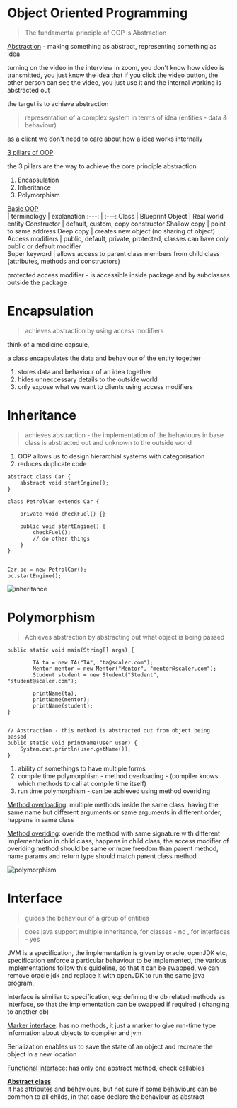 # Object Oriented Programming

> The fundamental principle of OOP is Abstraction   

<ins>Abstraction</ins> - making something as abstract, representing something as idea     

turning on the video in the interview in zoom, you don't know how video is transmitted, you just know the idea that if you click the video button, the other person can see the video, you just use it and the internal working is abstracted out

the target is to achieve abstraction    

> representation of a complex system in terms of idea (entities - data & behaviour)   
  
as a client we don't need to care about how a idea works internally   

<ins>3 pillars of OOP</ins>  

the 3 pillars are the way to achieve the core principle abstraction       

1. Encapsulation    
2. Inheritance      
3. Polymorphism   

<ins>Basic OOP</ins>    
| terminology | explanation
:---: | :---:
Class             | Blueprint
Object            | Real world entity
Constructor       | default, custom, copy constructor 
Shallow copy      | point to same address
Deep copy         | creates new object (no sharing of object)
Access modifiers  | public, default, private, protected, classes can have only public or default modifier    
Super keyword     | allows access to parent class members from child class (attributes, methods and constructors) 

protected access modifier - is accessible inside package and by subclasses outside the package   

# Encapsulation

> achieves abstraction by using access modifiers

think of a medicine capsule,    

a class encapsulates the data and behaviour of the entity together

1. stores data and behaviour of an idea together
2. hides unneccessary details to the outside world
3. only expose what we want to clients using access modifiers


# Inheritance  

> achieves abstraction - the implementation of the behaviours in base class is abstracted out and unknown to the outside world

1. OOP allows us to design hierarchial systems with categorisation         
2. reduces duplicate code        


```
abstract class Car {
    abstract void startEngine();
}

class PetrolCar extends Car {

    private void checkFuel() {}

    public void startEngine() {
        checkFuel();
        // do other things
    }
}


Car pc = new PetrolCar();
pc.startEngine();

```

![inheritance](https://user-images.githubusercontent.com/16437905/232023869-74c64d54-8374-447c-9573-f3ecb8ca6f1b.png)


# Polymorphism  

> Achieves abstraction by abstracting out what object is being passed

```
public static void main(String[] args) {

        TA ta = new TA("TA", "ta@scaler.com");
        Mentor mentor = new Mentor("Mentor", "mentor@scaler.com");
        Student student = new Student("Student", "student@scaler.com");

        printName(ta);
        printName(mentor);
        printName(student);
}


// Abstraction - this method is abstracted out from object being passed
public static void printName(User user) {
    System.out.println(user.getName());
}

```

1. ability of somethings to have multiple forms   
2. compile time polymorphism - method overloading - (compiler knows which methods to call at compile time itself)   
3. run time polymorphism - can be achieved using method overiding   


<ins>Method overloading</ins>: multiple methods inside the same class, having the same name but different arguments or same arguments in different order,   happens in same class         

<ins>Method overiding</ins>: overide the method with same signature with different implementation in child class, happens in child class, the access modifier of overiding method should be same or more freedom than parent method, name params and return type should match parent class method   

![polymorphism](https://user-images.githubusercontent.com/16437905/232064474-bf453e35-dd76-484b-b75b-3426244d7360.png)

# Interface  
> guides the behaviour of a group of entities           

> does java support multiple inheritance, for classes - no , for interfaces - yes   

JVM is a specification, the implementation is given by oracle, openJDK etc, specification enforce a particular behaviour to be implemented, the various implementations follow this guideline, so that it can be swapped, we can remove oracle jdk and replace it with openJDK to run the same java program,    

Interface is similiar to specification, eg: defining the db related methods as interface, so that the implementation can be swapped if required ( changing to another db)   

<ins>Marker interface</ins>: has no methods, it just a marker to give run-time type information about objects to compiler and jvm   

Serialization enables us to save the state of an object and recreate the object in a new location

<ins>Functional interface</ins>: has only one abstract method, check callables


**<ins>Abstract class</ins>**   
It has attributes and behaviours, but not sure if some behaviours can be common to all childs, in that case declare the behaviour as abstract    



